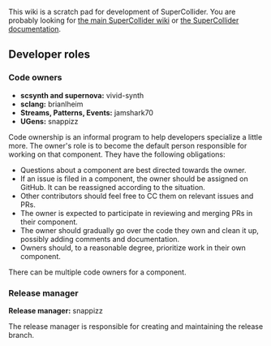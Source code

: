 This wiki is a scratch pad for development of SuperCollider. You are probably looking for [the main SuperCollider wiki](http://supercollider.github.io/pages.html) or [the SuperCollider documentation](http://doc.sccode.org/).

## Developer roles ##

### Code owners ###

- **scsynth and supernova:** vivid-synth
- **sclang:** brianlheim
- **Streams, Patterns, Events:** jamshark70
- **UGens:** snappizz

Code ownership is an informal program to help developers specialize a little more. The owner's role is to become the default person responsible for working on that component. They have the following obligations:

- Questions about a component are best directed towards the owner.
- If an issue is filed in a component, the owner should be assigned on GitHub. It can be reassigned according to the situation.
- Other contributors should feel free to CC them on relevant issues and PRs.
- The owner is expected to participate in reviewing and merging PRs in their component.
- The owner should gradually go over the code they own and clean it up, possibly adding comments and documentation.
- Owners should, to a reasonable degree, prioritize work in their own component.

There can be multiple code owners for a component.

### Release manager ###

**Release manager:** snappizz

The release manager is responsible for creating and maintaining the release branch.